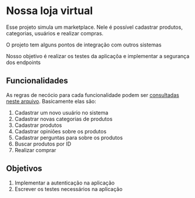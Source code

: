 # Nossa loja virtual

Esse projeto simula um marketplace.
Nele é possível cadastrar produtos, categorias, usuários e realizar compras.

O projeto tem alguns pontos de integração com outros sistemas

Nosso objetivo é realizar os testes da aplicaçõa e implementar a segurança dos endpoints

## Funcionalidades

As regras de necócio para cada funcionalidade podem ser [consultadas neste arquivo](regras/regras.md). Basicamente elas
são:

1. Cadastrar um novo usuário no sistema
2. Cadastrar novas categorias de produtos
3. Cadastrar produtos
4. Cadastrar opiniões sobre os produtos
5. Cadastrar perguntas para sobre os produtos
6. Buscar produtos por ID
7. Realizar comprar

## Objetivos

1. Implementar a autenticação na aplicação
2. Escrever os testes necessários na aplicação
